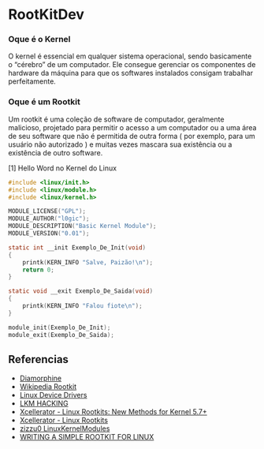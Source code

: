 # RootKitDev


### Oque é o Kernel
O kernel é essencial em qualquer sistema operacional, sendo basicamente o “cérebro” de um computador. Ele consegue gerenciar os componentes de hardware da máquina para que os softwares instalados consigam trabalhar perfeitamente.

### Oque é um Rootkit
Um rootkit é uma coleção de software de computador, geralmente malicioso, projetado para permitir o acesso a um computador ou a uma área de seu software que não é permitida de outra forma ( por exemplo, para um usuário não autorizado ) e muitas vezes mascara sua existência ou a existência de outro software. 


[1] Hello Word no Kernel do Linux

```c
#include <linux/init.h>
#include <linux/module.h>
#include <linux/kernel.h>

MODULE_LICENSE("GPL");
MODULE_AUTHOR("l0gic");
MODULE_DESCRIPTION("Basic Kernel Module");
MODULE_VERSION("0.01");

static int __init Exemplo_De_Init(void)
{
    printk(KERN_INFO "Salve, Paizão!\n");
    return 0;
}

static void __exit Exemplo_De_Saida(void)
{
    printk(KERN_INFO "Falou fiote\n");
}

module_init(Exemplo_De_Init);
module_exit(Exemplo_De_Saida);

```


Referencias
--
- [Diamorphine](https://github.com/m0nad/Diamorphine)
- [Wikipedia Rootkit](https://en.wikipedia.org/wiki/Rootkit)
- [Linux Device Drivers](http://lwn.net/Kernel/LDD3/)
- [LKM HACKING](https://web.archive.org/web/20140701183221/https://www.thc.org/papers/LKM_HACKING.html)
- [Xcellerator - Linux Rootkits: New Methods for Kernel 5.7+](https://xcellerator.github.io/posts/linux_rootkits_11/)
- [Xcellerator - Linux Rootkits](https://xcellerator.github.io/posts/linux_rootkits_01/)
- [zizzu0 LinuxKernelModules](https://github.com/zizzu0/LinuxKernelModules/)
- [WRITING A SIMPLE ROOTKIT FOR LINUX](https://web.archive.org/web/20160620231623/http://big-daddy.fr/repository/Documentation/Hacking/Security/Malware/Rootkits/writing-rootkit.txt)